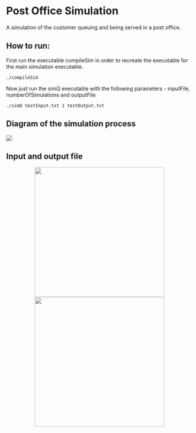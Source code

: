 # Post Office Simulation
A simulation of the customer queuing and being served in a post office.

## How to run:
First run the executable compileSim in order to recreate the executable for the main simulation executable.
```console
./compileSim
```
Now just run the simQ executable with the following parameters - inputFile, numberOfSimulations and outputFile
```console
./simQ testInput.txt 1 testOutput.txt
```

## Diagram of the simulation process
<img src="https://i.imgur.com/YGu3rWK.png">

## Input and output file
<div align="center">
    <img img height="350em" src="https://i.imgur.com/zNCRal7.png">
    <img img height="350em" src="https://i.imgur.com/47UqeY5.png">
</div>
